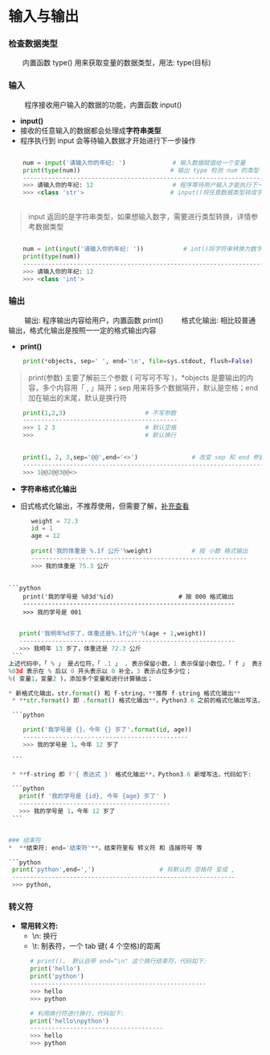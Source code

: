 # 输入与输出
### 检查数据类型
&emsp;&emsp;内置函数 type() 用来获取变量的数据类型，用法: type(目标)
### 输入
&emsp;&emsp; 程序接收用户输入的数据的功能，内置函数 input()
*  **input()** 
 * 接收的任意输入的数据都会处理成**字符串类型**
 * 程序执行到 input 会等待输入数据才开始进行下一步操作

```python

    num = input('请输入你的年纪: ')             # 输入数据赋值给一个变量
    print(type(num))                         # 输出 type 检测 num 的类型
    -------------------------------------------------------------------------
    >>> 请输入你的年纪: 12                      # 程序等待用户输入才能执行下一步 
    >>> <class 'str'>                        # input()将任意数据类型转成字符串类型
    
```
> input 返回的是字符串类型，如果想输入数字，需要进行类型转换，详情参考数据类型

```python

    num = int(input('请输入你的年纪: '))           # int()将字符串转换为数字
    print(type(num))
    -------------------------------------------------------------------
    >>> 请输入你的年纪: 12
    >>> <class 'int'>

```


### 输出
&emsp;&emsp; 输出: 程序输出内容给用户，内置函数 print()
&emsp;&emsp; 格式化输出: 相比较普通输出，格式化输出是按照⼀一定的格式输出内容
*  **print()**


```python
    print(*objects, sep=' ', end='\n', file=sys.stdout, flush=False)

```
> print(参数) 主要了解前三个参数 ( 可写可不写 )，*objects 是要输出的内容，多个内容用「 , 」隔开；sep 用来将多个数据隔开，默认是空格；end 加在输出的末尾，默认是换行符


```python
    print(1,2,3)                      # 不写参数
    -------------------------------------------
    >>> 1 2 3                         # 默认空格
    >>>                               # 默认换行
    
```
```python 
    print(1, 2, 3,sep='@@',end='<>')               # 改变 sep 和 end 参数值
    -----------------------------------------------------------------------
    >>> 1@@2@@3@@<>                  

```



*  **字符串格式化输出**
 * 旧式格式化输出，不推荐使用，但需要了解，[补充查看](https://www.jianshu.com/p/617cc100b1bf)
   
   ```python
      weight = 72.3
      id = 1
      age = 12
      
      print('我的体重是 %.1f 公斤'%weight)           # 按 小数 格式输出
      ------------------------------------------------------------
      >>> 我的体重是 75.3 公斤           
      
  ```
  ```python     
      print('我的学号是 %03d'%id)                  # 按 000 格式输出
      -----------------------------------------------------------
      >>> 我的学号是 001                
   ```
   ```python   
      
      print('我明年%d岁了，体重还是%.1f公斤'%(age + 1,weight))
      ------------------------------------------------------------
      >>> 我明年 13 岁了，体重还是 72.3 公斤
    ```
上述代码中，「 % 」 是占位符，「 .1 」 . 表示保留小数，1 表示保留小数位，「 f 」 表示输出数据类型是浮点型；
%03d 表示在 % 后以 0 开头表示以 0 补全，3 表示占位多少位；
%( 变量1，变量2 )，添加多个变量和进行计算输出；

   * 新格式化输出，str.format() 和 f-string，**推荐 f-string 格式化输出**
    * **str.format() 即 .format() 格式化输出**，Python3.6 之前的格式化输出写法，即将落伍，代码如下:
   
    ```python
   
       print('我学号是 {}，今年 {} 岁了'.format(id, age))
       ----------------------------------------------
       >>> 我的学号是 1，今年 12 岁了
      
    ```
  
    * **f-string 即 f'{ 表达式 }' 格式化输出**，Python3.6 新增写法，代码如下:
   
    ```python
      print(f '我的学号是 {id}, 今年 {age} 岁了' )
      ------------------------------------------
      >>> 我的学号是 1，今年 12 岁了
    ```


### 结束符
*  **结束符: end='结束符'**，结束符里有 转义符 和 连接符号 等

```python
    print('python',end=',')                  # 将默认的 空格符 变成 ,
    --------------------------------------------------------------
    >>> python,

```

### 转义符

*  **常用转义符:**
   *  \n: 换行
   *  \t: 制表符，一个 tab 键( 4 个空格)的距离
   
```python
      # print()， 默认⾃带 end="\n" 这个换⾏结束符，代码如下:
      print('hello')
      print('python')
      -------------------------------------------------
      >>> hello
      >>> python
```
```python   
      # 利用换行符进行换行，代码如下:
      print('hello\npython')
      -------------------------------------
      >>> hello
      >>> python
```
















